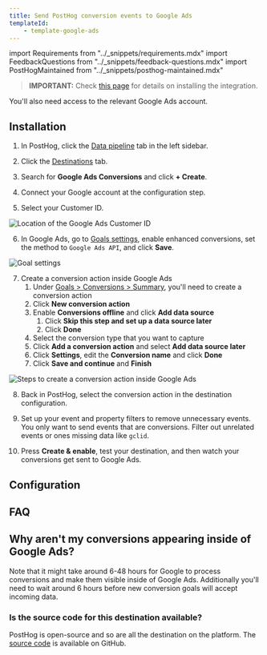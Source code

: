 ```yaml
---
title: Send PostHog conversion events to Google Ads
templateId:
    - template-google-ads
---
```


import Requirements from "../_snippets/requirements.mdx"
import FeedbackQuestions from "../_snippets/feedback-questions.mdx"
import PostHogMaintained from "../_snippets/posthog-maintained.mdx"

> **IMPORTANT:** Check [this page](https://github.com/PostHog/posthog/issues/27712#issuecomment-2615849798) for details on installing the integration.

<Requirements />

You'll also need access to the relevant Google Ads account.

## Installation

1. In PostHog, click the [Data pipeline](https://us.posthog.com/pipeline/overview) tab in the left sidebar.

2. Click the [Destinations](https://us.posthog.com/pipeline/destinations?search=googleads) tab.

3. Search for **Google Ads Conversions** and click **+ Create**.

4. Connect your Google account at the configuration step.

5. Select your Customer ID.

![Location of the Google Ads Customer ID](https://res.cloudinary.com/dmukukwp6/image/upload/2024_10_31_at_15_15_51_a7a003008c.png)

6. In Google Ads, go to [Goals settings](https://ads.google.com/aw/conversions/customersettings), enable enhanced conversions, set the method to `Google Ads API`, and click **Save**.

![Goal settings](https://res.cloudinary.com/dmukukwp6/image/upload/Clean_Shot_2024_11_01_at_13_38_50_d9c811bebd.png)

7. Create a conversion action inside Google Ads
   1. Under [Goals > Conversions > Summary](https://ads.google.com/aw/conversions), you'll need to create a conversion action
   2. Click **New conversion action**
   3. Enable **Conversions offline** and click **Add data source**
      1. Click **Skip this step and set up a data source later**
      2. Click **Done**
   4. Select the conversion type that you want to capture
   5. Click **Add a conversion action** and select **Add data source later**
   6. Click **Settings**, edit the **Conversion name** and click **Done**
   7. Click **Save and continue** and **Finish**

![Steps to create a conversion action inside Google Ads](https://res.cloudinary.com/dmukukwp6/image/upload/2025_03_04_at_10_35_07_932d14fe5f.gif)

8. Back in PostHog, select the conversion action in the destination configuration.

9. Set up your event and property filters to remove unnecessary events. You only want to send events that are conversions. Filter out unrelated events or ones missing data like `gclid`.

10. Press **Create & enable**, test your destination, and then watch your conversions get sent to Google Ads.

<HideOnCDPIndex>

## Configuration

<TemplateParameters />

## FAQ

## Why aren't my conversions appearing inside of Google Ads?

Note that it might take around 6-48 hours for Google to process conversions and make them visible inside of Google Ads. Additionally you'll need to wait around 6 hours before new conversion goals will accept incoming data. 

### Is the source code for this destination available?

PostHog is open-source and so are all the destination on the platform. The [source code](https://github.com/PostHog/posthog/blob/master/posthog/cdp/templates/google_ads/template_google_ads.py) is available on GitHub.

<PostHogMaintained />

<FeedbackQuestions />

</HideOnCDPIndex>
